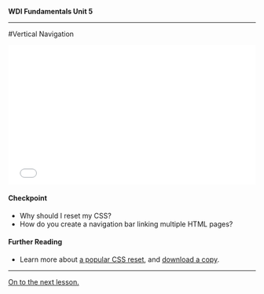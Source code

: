 
**WDI Fundamentals Unit 5**

---
#Vertical Navigation

<div class="wistia_responsive_padding" style="padding:56.25% 0 0 0;position:relative;"><div class="wistia_responsive_wrapper" style="height:100%;left:0;position:absolute;top:0;width:100%;"><iframe src="//fast.wistia.net/embed/iframe/5nduzkgwav?seo=false&videoFoam=true" allowtransparency="true" frameborder="0" scrolling="no" class="wistia_embed" name="wistia_embed" allowfullscreen mozallowfullscreen webkitallowfullscreen oallowfullscreen msallowfullscreen width="100%" height="100%"></iframe></div></div>
<script src="//fast.wistia.net/assets/external/E-v1.js" async></script>


#### Checkpoint

* Why should I reset my CSS?
* How do you create a navigation bar linking multiple HTML pages?


#### Further Reading

* Learn more about [a popular CSS reset](http://meyerweb.com/eric/tools/css/reset/), and [download a copy](http://meyerweb.com/eric/tools/css/reset/reset.css).

---

[On to the next lesson.](04_lesson.md)

